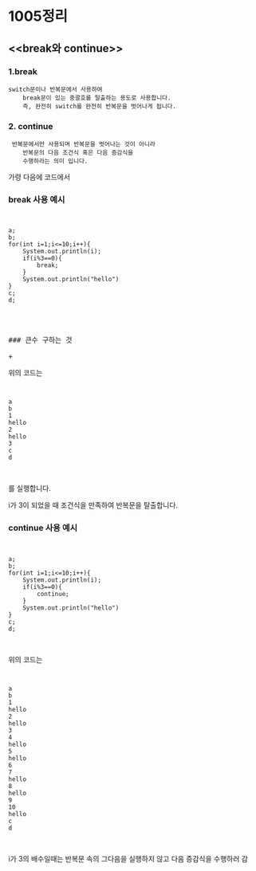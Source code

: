 1005정리
====================

<<break와 continue>>
-------------------------

### 1.break
    switch문이나 반복문에서 사용하여 
		break문이 있는 중괄호를 탈출하는 용도로 사용합니다.
		즉, 완전히 switch를 완전히 반복문을 벗어나게 됩니다.
    
### 2.	continue
     반복문에서만 사용되며 반복문을 벗어나는 것이 아니라
		반복문의 다음 조건식 혹은 다음 증감식을 
		수행하라는 의미 입니다.

가령 다음에 코드에서
### break 사용 예시

<pre>
<code>

a;
b;
for(int i=1;i<=10;i++){
	System.out.println(i);
	if(i%3==0){
		break;
	}
	System.out.println("hello")
}
c;
d;

</code>


### 큰수 구하는 것

+
</pre>


위의 코드는  

<pre>
<code>

a
b
1
hello
2
hello
3
c
d

</code>
</pre>

를 실행합니다.

i가 3이 되었을 때 조건식을 만족하여 반복문을 탈출합니다.



### continue 사용 예시

<pre>
<code>

a;
b;
for(int i=1;i<=10;i++){
	System.out.println(i);
	if(i%3==0){
		continue;
	}
	System.out.println("hello")
}
c;
d;

</code>
</pre>

위의 코드는

<pre>
<code>

a
b
1
hello
2
hello
3
4
hello
5
hello
6
7
hello
8
hello
9
10
hello
c
d

</code>
</pre>

i가 3의 배수일때는 
반복문 속의 그다음을 실행하지 않고 다음 증감식을 수행하러 감




